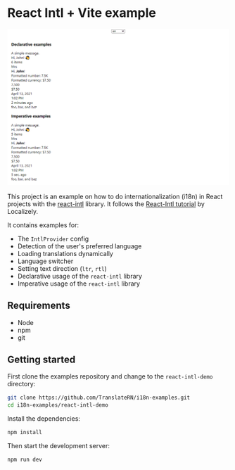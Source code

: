 # React Intl + Vite example

![demo](./images/react-intl.gif)

This project is an example on how to do internationalization (i18n) in React projects with the [react-intl](https://www.npmjs.com/package/react-intl) library. It follows the [React-Intl tutorial](https://localizely.com/blog/react-intl-tutorial/)
by Localizely.

It contains examples for:

- The `IntlProvider` config
- Detection of the user's preferred language
- Loading translations dynamically
- Language switcher
- Setting text direction (`ltr`, `rtl`)
- Declarative usage of the `react-intl` library
- Imperative usage of the `react-intl` library

## Requirements

- Node
- npm
- git

## Getting started

First clone the examples repository and change to the `react-intl-demo` directory:

```bash
git clone https://github.com/TranslateRN/i18n-examples.git
cd i18n-examples/react-intl-demo
```

Install the dependencies:

```bash
npm install
```

Then start the development server:

```bash
npm run dev
```
